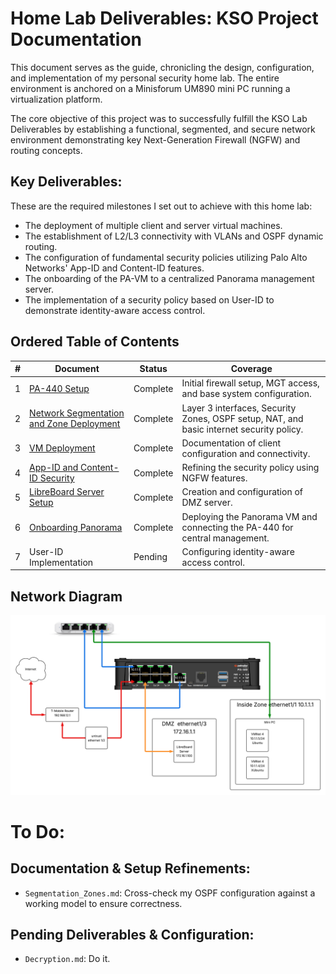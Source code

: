 # Home Lab Deliverables: KSO Project Documentation
This document serves as the guide, chronicling the design, configuration, and implementation of my personal security home lab. The entire environment is anchored on a Minisforum UM890 mini PC running a virtualization platform.

The core objective of this project was to successfully fulfill the KSO Lab Deliverables by establishing a functional, segmented, and secure network environment demonstrating key Next-Generation Firewall (NGFW) and routing concepts.

## Key Deliverables:
These are the required milestones I set out to achieve with this home lab:
* The deployment of multiple client and server virtual machines.
* The establishment of L2/L3 connectivity with VLANs and OSPF dynamic routing.
* The configuration of fundamental security policies utilizing Palo Alto Networks' App-ID and Content-ID features.
* The onboarding of the PA-VM to a centralized Panorama management server.
* The implementation of a security policy based on User-ID to demonstrate identity-aware access control.

## Ordered Table of Contents
| # | Document                                                          | Status      | Coverage                                                                                 |
|---|-------------------------------------------------------------------|-------------|------------------------------------------------------------------------------------------|
| 1 | [PA-440 Setup](PA440_Setup.md)                                    | Complete    | Initial firewall setup, MGT access, and base system configuration.                       |
| 2 | [Network Segmentation and Zone Deployment](Segmentation_Zones.md) | Complete    | Layer 3 interfaces, Security Zones, OSPF setup, NAT, and basic internet security policy. |
| 3 | [VM Deployment](VM_Deployment.md)                                 | Complete    | Documentation of client configuration and connectivity.                                  |
| 4 | [App-ID and Content-ID Security](AppId_ContentId.md)              | Complete    | Refining the security policy using NGFW features.                                        |
| 5 | [LibreBoard Server Setup](LibreBoard_DMZ.md)                      | Complete    | Creation and configuration of DMZ server.                                                |
| 6 | [Onboarding Panorama](Panorama_Onboarding.md)                     | Complete    | Deploying the Panorama VM and connecting the PA-440 for central management.              |
| 7 | User-ID Implementation                                            | Pending     | Configuring identity-aware access control.                                               |

## Network Diagram
![Network Topology](IH_HomeLab_Network_Diagram.png)

# To Do:
## Documentation & Setup Refinements:
* `Segmentation_Zones.md`: Cross-check my OSPF configuration against a working model to ensure correctness.
## Pending Deliverables & Configuration:
* `Decryption.md`: Do it.
